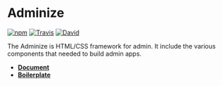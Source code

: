 # Adminize

[![npm](https://img.shields.io/npm/v/adminize.svg?style=flat-square)](https://www.npmjs.com/package/adminize)
[![Travis](https://img.shields.io/travis/hivelocityinc/adminize.svg?style=flat-square)](https://travis-ci.org/hivelocityinc/adminize)
[![David](https://img.shields.io/david/dev/hivelocityinc/adminize.svg?style=flat-square)](https://david-dm.org/hivelocityinc/adminize#info=devDependencies)

The Adminize is HTML/CSS framework for admin. It include the various components that needed to build admin apps.

- **[Document](http://hivelocityinc.github.io/adminize-docs/)**
- **[Boilerplate](https://github.com/hivelocityinc/adminize-boilerplate)**
